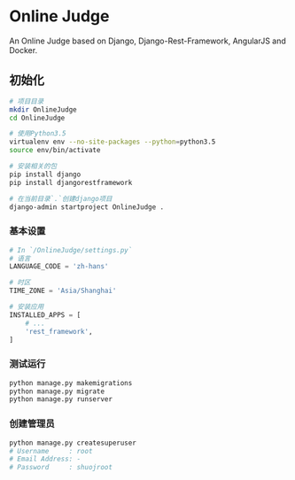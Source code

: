 # Online Judge
An Online Judge based on Django, Django-Rest-Framework, AngularJS and Docker.

## 初始化
```bash
# 项目目录
mkdir OnlineJudge
cd OnlineJudge

# 使用Python3.5
virtualenv env --no-site-packages --python=python3.5
source env/bin/activate

# 安装相关的包
pip install django
pip install djangorestframework

# 在当前目录`.`创建django项目
django-admin startproject OnlineJudge .
```

### 基本设置
```python
# In `/OnlineJudge/settings.py`
# 语言
LANGUAGE_CODE = 'zh-hans'

# 时区
TIME_ZONE = 'Asia/Shanghai'

# 安装应用
INSTALLED_APPS = [
    # ...
    'rest_framework',
]
```

### 测试运行
```bash
python manage.py makemigrations
python manage.py migrate
python manage.py runserver
```

### 创建管理员
```bash
python manage.py createsuperuser
# Username     : root
# Email Address: -
# Password     : shuojroot
```
